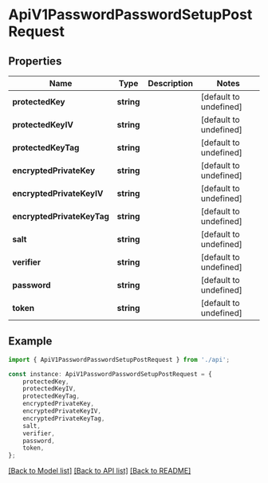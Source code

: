# ApiV1PasswordPasswordSetupPostRequest


## Properties

Name | Type | Description | Notes
------------ | ------------- | ------------- | -------------
**protectedKey** | **string** |  | [default to undefined]
**protectedKeyIV** | **string** |  | [default to undefined]
**protectedKeyTag** | **string** |  | [default to undefined]
**encryptedPrivateKey** | **string** |  | [default to undefined]
**encryptedPrivateKeyIV** | **string** |  | [default to undefined]
**encryptedPrivateKeyTag** | **string** |  | [default to undefined]
**salt** | **string** |  | [default to undefined]
**verifier** | **string** |  | [default to undefined]
**password** | **string** |  | [default to undefined]
**token** | **string** |  | [default to undefined]

## Example

```typescript
import { ApiV1PasswordPasswordSetupPostRequest } from './api';

const instance: ApiV1PasswordPasswordSetupPostRequest = {
    protectedKey,
    protectedKeyIV,
    protectedKeyTag,
    encryptedPrivateKey,
    encryptedPrivateKeyIV,
    encryptedPrivateKeyTag,
    salt,
    verifier,
    password,
    token,
};
```

[[Back to Model list]](../README.md#documentation-for-models) [[Back to API list]](../README.md#documentation-for-api-endpoints) [[Back to README]](../README.md)
